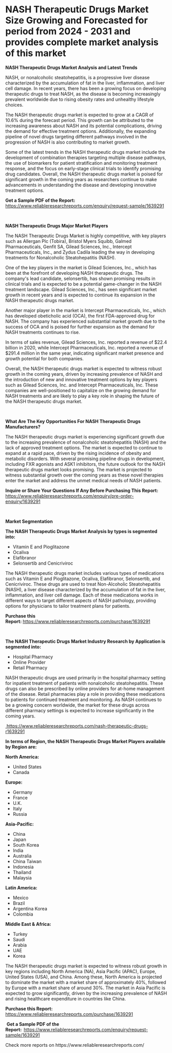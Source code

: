 <p><h1>NASH Therapeutic Drugs Market Size Growing and Forecasted for period from 2024 - 2031 and provides complete market analysis of this market</h1></p><p><strong>NASH Therapeutic Drugs Market Analysis and Latest Trends</strong></p>
<p><p>NASH, or nonalcoholic steatohepatitis, is a progressive liver disease characterized by the accumulation of fat in the liver, inflammation, and liver cell damage. In recent years, there has been a growing focus on developing therapeutic drugs to treat NASH, as the disease is becoming increasingly prevalent worldwide due to rising obesity rates and unhealthy lifestyle choices.</p><p>The NASH therapeutic drugs market is expected to grow at a CAGR of 10.6% during the forecast period. This growth can be attributed to the increasing awareness about NASH and its potential complications, driving the demand for effective treatment options. Additionally, the expanding pipeline of novel drugs targeting different pathways involved in the progression of NASH is also contributing to market growth.</p><p>Some of the latest trends in the NASH therapeutic drugs market include the development of combination therapies targeting multiple disease pathways, the use of biomarkers for patient stratification and monitoring treatment response, and the focus on early-stage clinical trials to identify promising drug candidates. Overall, the NASH therapeutic drugs market is poised for significant growth in the coming years as researchers continue to make advancements in understanding the disease and developing innovative treatment options.</p></p>
<p><strong>Get a Sample PDF of the Report:&nbsp;</strong> <a href="https://www.reliableresearchreports.com/enquiry/request-sample/1639291">https://www.reliableresearchreports.com/enquiry/request-sample/1639291</a></p>
<p>&nbsp;</p>
<p><strong>NASH Therapeutic Drugs Major Market Players</strong></p>
<p><p>The NASH Therapeutic Drugs Market is highly competitive, with key players such as Allergan Plc (Tobira), Bristol Myers Squibb, Galmed Pharmaceuticals, Genfit SA, Gilead Sciences, Inc., Intercept Pharmaceuticals, Inc., and Zydus Cadila leading the way in developing treatments for Nonalcoholic Steatohepatitis (NASH).</p><p>One of the key players in the market is Gilead Sciences, Inc., which has been at the forefront of developing NASH therapeutic drugs. The company's lead candidate, selonsertib, has shown promising results in clinical trials and is expected to be a potential game-changer in the NASH treatment landscape. Gilead Sciences, Inc., has seen significant market growth in recent years and is expected to continue its expansion in the NASH therapeutic drugs market.</p><p>Another major player in the market is Intercept Pharmaceuticals, Inc., which has developed obeticholic acid (OCA), the first FDA-approved drug for NASH. The company has experienced substantial market growth due to the success of OCA and is poised for further expansion as the demand for NASH treatments continues to rise.</p><p>In terms of sales revenue, Gilead Sciences, Inc. reported a revenue of $22.4 billion in 2020, while Intercept Pharmaceuticals, Inc. reported a revenue of $291.4 million in the same year, indicating significant market presence and growth potential for both companies.</p><p>Overall, the NASH therapeutic drugs market is expected to witness robust growth in the coming years, driven by increasing prevalence of NASH and the introduction of new and innovative treatment options by key players such as Gilead Sciences, Inc. and Intercept Pharmaceuticals, Inc. These companies are well-positioned to capitalize on the growing demand for NASH treatments and are likely to play a key role in shaping the future of the NASH therapeutic drugs market.</p></p>
<p>&nbsp;</p>
<p><strong>What Are The Key Opportunities For NASH Therapeutic Drugs Manufacturers?</strong></p>
<p><p>The NASH therapeutic drugs market is experiencing significant growth due to the increasing prevalence of nonalcoholic steatohepatitis (NASH) and the lack of approved treatment options. The market is expected to continue to expand at a rapid pace, driven by the rising incidence of obesity and metabolic disorders. With several promising pipeline drugs in development, including FXR agonists and ASK1 inhibitors, the future outlook for the NASH therapeutic drugs market looks promising. The market is projected to witness substantial growth over the coming years as these novel therapies enter the market and address the unmet medical needs of NASH patients.</p></p>
<p><strong>Inquire or Share Your Questions If Any Before Purchasing This Report:</strong> <a href="https://www.reliableresearchreports.com/enquiry/pre-order-enquiry/1639291">https://www.reliableresearchreports.com/enquiry/pre-order-enquiry/1639291</a></p>
<p>&nbsp;</p>
<p><strong>Market Segmentation</strong></p>
<p><strong>The NASH Therapeutic Drugs Market Analysis by types is segmented into:</strong></p>
<p><ul><li>Vitamin E and Pioglitazone</li><li>Ocaliva</li><li>Elafibranor</li><li>Selonsertib and Cenicriviroc</li></ul></p>
<p><p>The NASH therapeutic drugs market includes various types of medications such as Vitamin E and Pioglitazone, Ocaliva, Elafibranor, Selonsertib, and Cenicriviroc. These drugs are used to treat Non-Alcoholic Steatohepatitis (NASH), a liver disease characterized by the accumulation of fat in the liver, inflammation, and liver cell damage. Each of these medications works in different ways to target different aspects of NASH pathology, providing options for physicians to tailor treatment plans for patients.</p></p>
<p><strong>Purchase this Report:&nbsp;</strong><a href="https://www.reliableresearchreports.com/purchase/1639291">https://www.reliableresearchreports.com/purchase/1639291</a></p>
<p>&nbsp;</p>
<p><strong>The NASH Therapeutic Drugs Market Industry Research by Application is segmented into:</strong></p>
<p><ul><li>Hospital Pharmacy</li><li>Online Provider</li><li>Retail Pharmacy</li></ul></p>
<p><p>NASH therapeutic drugs are used primarily in the hospital pharmacy setting for inpatient treatment of patients with nonalcoholic steatohepatitis. These drugs can also be prescribed by online providers for at-home management of the disease. Retail pharmacies play a role in providing these medications to patients for continued treatment and monitoring. As NASH continues to be a growing concern worldwide, the market for these drugs across different pharmacy settings is expected to increase significantly in the coming years.</p></p>
<p><a href="https://www.reliableresearchreports.com/nash-therapeutic-drugs-r1639291">&nbsp;https://www.reliableresearchreports.com/nash-therapeutic-drugs-r1639291</a></p>
<p><strong>In terms of Region, the NASH Therapeutic Drugs Market Players available by Region are:</strong></p>
<p>
    <p> <strong> North America: </strong>
        <ul>
            <li>United States</li>
            <li>Canada</li>
        </ul>
        </p> 
    <p> <strong> Europe: </strong>
        <ul>
            <li>Germany</li>
            <li>France</li>
            <li>U.K.</li>
            <li>Italy</li>
            <li>Russia</li>
        </ul>
        </p> 
    <p> <strong> Asia-Pacific: </strong>
        <ul>
            <li>China</li>
            <li>Japan</li>
            <li>South Korea</li>
            <li>India</li>
            <li>Australia</li>
            <li>China Taiwan</li>
            <li>Indonesia</li>
            <li>Thailand</li>
            <li>Malaysia</li>
        </ul>
        </p> 
    <p> <strong> Latin America: </strong>
        <ul>
            <li>Mexico</li>
            <li>Brazil</li>
            <li>Argentina Korea</li>
            <li>Colombia</li>
        </ul>
        </p> 
    <p> <strong> Middle East & Africa: </strong>
        <ul>
            <li>Turkey</li>
            <li>Saudi</li>
            <li>Arabia</li>
            <li>UAE</li>
            <li>Korea</li>
        </ul>
    </p>
    </p>
<p><p>The NASH therapeutic drugs market is expected to witness robust growth in key regions including North America (NA), Asia Pacific (APAC), Europe, United States (USA), and China. Among these, North America is projected to dominate the market with a market share of approximately 40%, followed by Europe with a market share of around 30%. The market in Asia Pacific is expected to grow significantly, driven by the increasing prevalence of NASH and rising healthcare expenditure in countries like China.</p></p>
<p><strong>Purchase this Report: </strong><a href="https://www.reliableresearchreports.com/purchase/1639291">https://www.reliableresearchreports.com/purchase/1639291</a></p>
<p>&nbsp;<strong>Get a Sample PDF of the Report:&nbsp;&nbsp;</strong><a href="https://www.reliableresearchreports.com/enquiry/request-sample/1639291">https://www.reliableresearchreports.com/enquiry/request-sample/1639291</a></p>
<p><strong></strong></p>
<p>Check more reports on https://www.reliableresearchreports.com/</p>